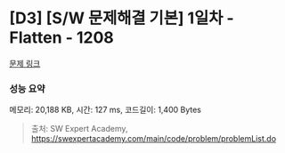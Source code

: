 # [D3] [S/W 문제해결 기본] 1일차 - Flatten - 1208 

[문제 링크](https://swexpertacademy.com/main/code/problem/problemDetail.do?contestProbId=AV139KOaABgCFAYh) 

### 성능 요약

메모리: 20,188 KB, 시간: 127 ms, 코드길이: 1,400 Bytes



> 출처: SW Expert Academy, https://swexpertacademy.com/main/code/problem/problemList.do